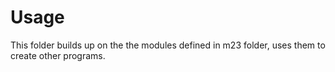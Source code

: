 # Usage

This folder builds up on the the modules defined in m23 folder, uses them to create other programs.